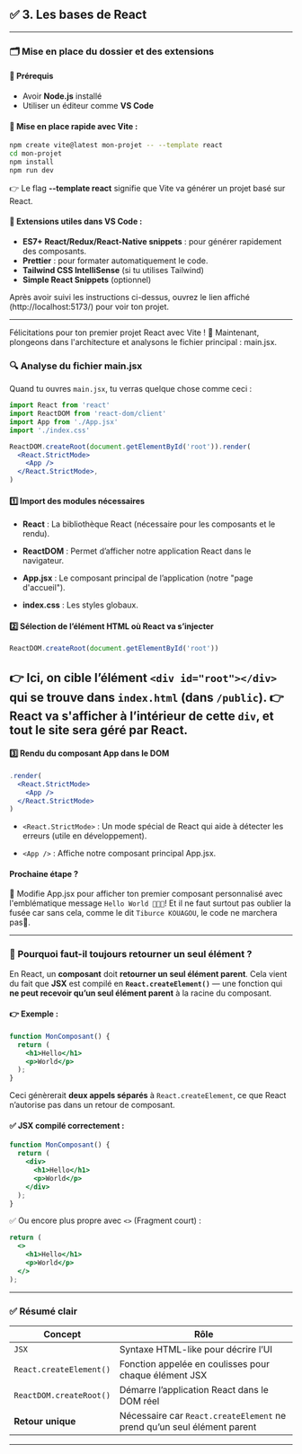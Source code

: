 
## ✅ 3. Les bases de React

---

### 🗂️ Mise en place du dossier et des extensions

#### 🔧 Prérequis
- Avoir **Node.js** installé
- Utiliser un éditeur comme **VS Code**

#### 📁 Mise en place rapide avec Vite :
```bash
npm create vite@latest mon-projet -- --template react 
cd mon-projet
npm install
npm run dev
```
👉 Le flag **--template react** signifie que Vite va générer un projet basé sur React.

#### 🧩 Extensions utiles dans VS Code :
- **ES7+ React/Redux/React-Native snippets** : pour générer rapidement des composants.
- **Prettier** : pour formater automatiquement le code.
- **Tailwind CSS IntelliSense** (si tu utilises Tailwind)
- **Simple React Snippets** (optionnel)

Après avoir suivi les instructions ci-dessus, ouvrez le lien affiché (http://localhost:5173/) pour voir ton projet.

---

Félicitations pour ton premier projet React avec Vite ! 🎉 Maintenant, plongeons dans l'architecture et analysons le fichier principal : main.jsx.

### 🔍 Analyse du fichier main.jsx
Quand tu ouvres `main.jsx`, tu verras quelque chose comme ceci :

```jsx
import React from 'react'
import ReactDOM from 'react-dom/client'
import App from './App.jsx'
import './index.css'

ReactDOM.createRoot(document.getElementById('root')).render(
  <React.StrictMode>
    <App />
  </React.StrictMode>,
)

```

#### 1️⃣ Import des modules nécessaires

* **React** : La bibliothèque React (nécessaire pour les composants et le rendu).

* **ReactDOM** : Permet d’afficher notre application React dans le navigateur.

* **App.jsx** : Le composant principal de l’application (notre "page d'accueil").

* **index.css** : Les styles globaux.

#### 2️⃣ Sélection de l’élément HTML où React va s’injecter

```jsx
ReactDOM.createRoot(document.getElementById('root'))
```
👉 Ici, on cible l’élément `<div id="root"></div>` qui se trouve dans `index.html` (dans `/public`).
👉 **React va s'afficher à l’intérieur de cette** `div`, et tout le site sera géré par React.
---

#### 3️⃣ Rendu du composant App dans le DOM

```jsx
.render(
  <React.StrictMode>
    <App />
  </React.StrictMode>
)
```

* `<React.StrictMode>` : Un mode spécial de React qui aide à détecter les erreurs (utile en développement).

* `<App />` : Affiche notre composant principal App.jsx.


#### Prochaine étape ?
🔹 Modifie App.jsx pour afficher ton premier composant personnalisé avec l'emblématique message `Hello World 🚀🚀🚀`! 
Et il ne faut surtout pas oublier la fusée car sans cela, comme le dit `Tiburce KOUAGOU`, le code ne marchera pas🤭.

---

### 🤔 Pourquoi faut-il toujours retourner un **seul élément** ?

En React, un **composant** doit **retourner un seul élément parent**. Cela vient du fait que **JSX** est compilé en **`React.createElement()`** — une fonction qui **ne peut recevoir qu’un seul élément parent** à la racine du composant.

#### 👉 Exemple :

```jsx
function MonComposant() {
  return (
    <h1>Hello</h1>
    <p>World</p>
  );
}
```

Ceci génèrerait **deux appels séparés** à `React.createElement`, ce que React n’autorise pas dans un retour de composant.

#### ✅ JSX compilé correctement :
```jsx
function MonComposant() {
  return (
    <div>
      <h1>Hello</h1>
      <p>World</p>
    </div>
  );
}
```
✅ Ou encore plus propre avec `<>` (Fragment court) :
```jsx
return (
  <>
    <h1>Hello</h1>
    <p>World</p>
  </>
);
```

---

### ✅ Résumé clair

| Concept                    | Rôle                                                   |
|---------------------------|--------------------------------------------------------|
| `JSX`                     | Syntaxe HTML-like pour décrire l’UI                    |
| `React.createElement()`   | Fonction appelée en coulisses pour chaque élément JSX  |
| `ReactDOM.createRoot()`   | Démarre l’application React dans le DOM réel          |
| **Retour unique**         | Nécessaire car `React.createElement` ne prend qu’un seul élément parent |

---

